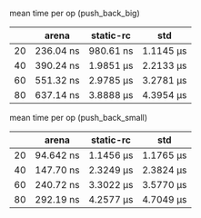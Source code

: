 mean time per op (push_back_big)

|     | arena     | static-rc | std       |
| --- | --------- | --------- | --------- |
| 20  | 236.04 ns | 980.61 ns | 1.1145 µs |
| 40  | 390.24 ns | 1.9851 µs | 2.2133 µs |
| 60  | 551.32 ns | 2.9785 µs | 3.2781 µs |
| 80  | 637.14 ns | 3.8888 µs | 4.3954 µs |

mean time per op (push_back_small)

|     | arena     | static-rc | std       |
| --- | --------- | --------- | --------- |
| 20  | 94.642 ns | 1.1456 µs | 1.1765 µs |
| 40  | 147.70 ns | 2.3249 µs | 2.3824 µs |
| 60  | 240.72 ns | 3.3022 µs | 3.5770 µs |
| 80  | 292.19 ns | 4.2577 µs | 4.7049 µs |